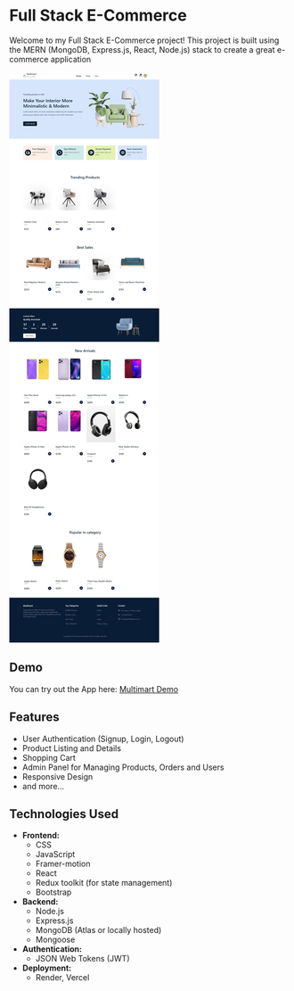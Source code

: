 # Full Stack E-Commerce
Welcome to my Full Stack E-Commerce project! This project is built using the MERN (MongoDB, Express.js, React, Node.js) stack to create a great e-commerce application

<img src="client/src/assets/images/preview.jpeg" />

<h2>Demo</h2>
You can try out the App here: <a href="https://multimart-bahaaghali000.vercel.app/">Multimart Demo</a>

## Features
- User Authentication (Signup, Login, Logout)
- Product Listing and Details
- Shopping Cart
- Admin Panel for Managing Products, Orders and Users
- Responsive Design
- and more...

## Technologies Used
- **Frontend:**
  - CSS
  - JavaScript
  - Framer-motion
  - React
  - Redux toolkit (for state management)
  - Bootstrap
- **Backend:**
  - Node.js
  - Express.js
  - MongoDB (Atlas or locally hosted)
  - Mongoose
- **Authentication:**
  - JSON Web Tokens (JWT)
- **Deployment:**
  - Render, Vercel

